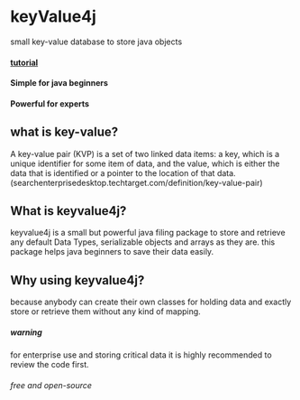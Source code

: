 # keyValue4j 
small key-value database to store java objects
#### [tutorial](https://github.com/nimaj94/keyValue4j/wiki/Tutorial-Page)
#### Simple for java beginners
#### Powerful for experts

## what is key-value?
A key-value pair (KVP) is a set of two linked data items: a key, which is a unique identifier for some item of data, and the value, which is either the data that is identified or a pointer to the location of that data. (searchenterprisedesktop.techtarget.com/definition/key-value-pair)

## What is keyvalue4j?
keyvalue4j is a small but powerful java filing package to store and retrieve any default Data Types, serializable objects and arrays as they are. this package helps java beginners to save their data easily. 

## Why using keyvalue4j?
because anybody can create their own classes for holding data and exactly store or retrieve them without any kind of mapping.

##### warning
for enterprise use and storing critical data it is highly recommended to review the code first.

###### free and open-source

